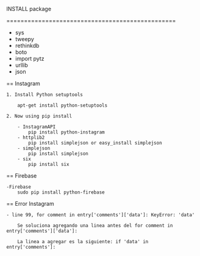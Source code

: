  INSTALL package

 ================================================


- sys
- tweepy
- rethinkdb
- boto
- import pytz
- urllib
- json

== Instagram 

	1. Install Python setuptools

		apt-get install python-setuptools

	2. Now using pip install

		- InstagramAPI
			pip install python-instagram
		- httplib2
			pip install simplejson or easy_install simplejson
		- simplejson
			pip install simplejson
		- six
			pip install six


== Firebase

	-Firebase
		sudo pip install python-firebase


== Error Instagram 
	
	- line 99, for comment in entry['comments']['data']: KeyError: 'data'

		Se soluciona agregando una linea antes del for comment in entry['comments']['data']:

		La linea a agregar es la siguiente: if 'data' in entry['comments']:
